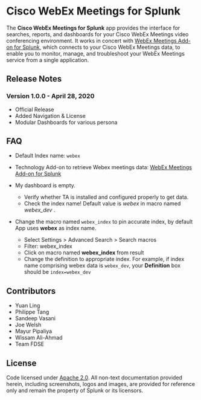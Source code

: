 # Cisco WebEx Meetings for Splunk

The **Cisco WebEx Meetings for Splunk** app provides the interface for searches, reports, and dashboards for your Cisco WebEx Meetings video conferencing environment. It works in concert with [WebEx Meetings Add-on for Splunk](https://splunkbase.splunk.com/app/4991/), which connects to your Cisco WebEx Meetings data, to enable you to monitor, manage, and troubleshoot your WebEx Meetings service from a single application.

## Release Notes

### Version 1.0.0 - April 28, 2020
- Official Release
- Added Navigation & License
- Modular Dashboards for various persona

## FAQ

- Default Index name: `webex`

- Technology Add-on to retrieve Webex meetings data: [WebEx Meetings Add-on for Splunk](https://splunkbase.splunk.com/app/4991/)

- My dashboard is empty.
    - Verify whether TA is installed and configured properly to get data.
    - Check the index name! Default value is *webex* in macro named *webex_dev* .


- Change the macro named `webex_index` to pin accurate index, by default App uses **webex** as index name.
     - Select Settings > Advanced Search > Search macros
     - Filter: webex_index
     - Click on macro named **webex_index** from result
     - Change the definition to appropriate index. For example, if index name comprising webex data is `webex_dev`, your **Definition** box should be `index=webex_dev`

## Contributors

- Yuan Ling
- Philippe Tang
- Sandeep Vasani
- Joe Welsh
- Mayur Pipaliya
- Wissam Ali-Ahmad
- Team FDSE

## License
Code licensed under [Apache 2.0](./LICENSE.md). All non-text documentation provided herein, including screenshots, logos and images, are provided for reference only and remain the property of Splunk or its licensors.

